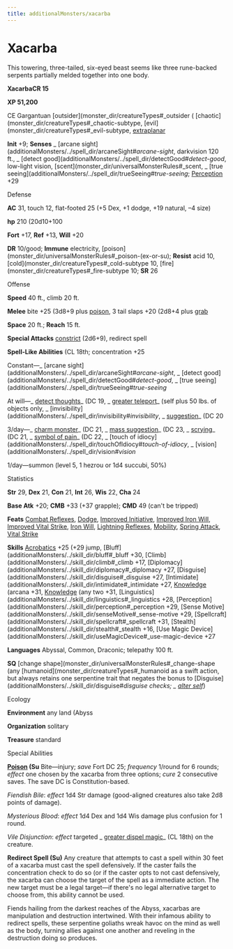 ```yaml
---
title: additionalMonsters/xacarba
---
```

# Xacarba

This towering, three-tailed, six-eyed beast seems like three rune-backed serpents partially melded together into one body.

**XacarbaCR 15**

**XP 51,200**

CE Gargantuan [outsider](monster_dir/creatureTypes#_outsider ( [chaotic](monster_dir/creatureTypes#_chaotic-subtype, [evil](monster_dir/creatureTypes#_evil-subtype, [extraplanar](monster_dir/creatureTypes#_extraplanar-subtype)

**Init** +9; **Senses** _ [arcane sight](additionalMonsters/../spell_dir/arcaneSight#_arcane-sight_, darkvision 120 ft., _ [detect good](additionalMonsters/../spell_dir/detectGood#_detect-good_, low-light vision, [scent](monster_dir/universalMonsterRules#_scent, _ [true seeing](additionalMonsters/../spell_dir/trueSeeing#_true-seeing_; [Perception](additionalMonsters/../skill_dir/perception#_perception) +29

Defense

**AC** 31, touch 12, flat-footed 25 (+5 Dex, +1 dodge, +19 natural, –4 size)

**hp** 210 (20d10+100

**Fort** +17, **Ref** +13, **Will** +20

**DR** 10/good; **Immune** electricity, [poison](monster_dir/universalMonsterRules#_poison-(ex-or-su); **Resist** acid 10, [cold](monster_dir/creatureTypes#_cold-subtype 10, [fire](monster_dir/creatureTypes#_fire-subtype 10; **SR** 26

Offense

**Speed** 40 ft., climb 20 ft.

**Melee** bite +25 (3d8+9 plus [poison](monster_dir/universalMonsterRules#_poison-(ex-or-su)), 3 tail slaps +20 (2d8+4 plus [grab](monster_dir/universalMonsterRules#_grab)

**Space** 20 ft.; **Reach** 15 ft.

**Special Attacks** [constrict](monster_dir/universalMonsterRules#_constrict) (2d6+9), redirect spell

**Spell-Like Abilities** (CL 18th; concentration +25

Constant—_ [arcane sight](additionalMonsters/../spell_dir/arcaneSight#_arcane-sight_, _ [detect good](additionalMonsters/../spell_dir/detectGood#_detect-good_, _ [true seeing](additionalMonsters/../spell_dir/trueSeeing#_true-seeing_

At will—_ [detect thoughts](additionalMonsters/../spell_dir/detectThoughts#_detect-thoughts)_ (DC 19, _ [greater teleport](additionalMonsters/../spell_dir/teleport#_teleport-greater)_ (self plus 50 lbs. of objects only, _ [invisibility](additionalMonsters/../spell_dir/invisibility#_invisibility_, _ [suggestion](additionalMonsters/../spell_dir/suggestion#_suggestion)_ (DC 20

3/day—_ [charm monster](additionalMonsters/../spell_dir/charmMonster#_charm-monster)_ (DC 21, _ [mass suggestion](additionalMonsters/../spell_dir/suggestion#_suggestion-mass)_ (DC 23, _ [scrying](additionalMonsters/../spell_dir/scrying#_scrying)_ (DC 21, _ [symbol of pain](additionalMonsters/../spell_dir/symbolOfPain#_symbol-of-pain)_ (DC 22, _ [touch of idiocy](additionalMonsters/../spell_dir/touchOfIdiocy#_touch-of-idiocy_, _ [vision](additionalMonsters/../spell_dir/vision#_vision_

1/day—summon (level 5, 1 hezrou or 1d4 succubi, 50%)

Statistics

**Str** 29, **Dex** 21, **Con** 21, **Int** 26, **Wis** 22, **Cha** 24

**Base Atk** +20; **CMB** +33 (+37 grapple); **CMD** 49 (can't be tripped)

**Feats** [Combat Reflexes](additionalMonsters/../feats#_combat-reflexes), [Dodge](additionalMonsters/../feats#_dodge), [Improved Initiative](additionalMonsters/../feats#_improved-initiative), [Improved Iron Will](additionalMonsters/../feats#_improved-iron-will), [Improved Vital Strike](additionalMonsters/../feats#_improved-vital-strike), [Iron Will](additionalMonsters/../feats#_iron-will), [Lightning Reflexes](additionalMonsters/../feats#_lightning-reflexes), [Mobility](additionalMonsters/../feats#_mobility), [Spring Attack](additionalMonsters/../feats#_spring-attack), [Vital Strike](additionalMonsters/../feats#_vital-strike)

**Skills** [Acrobatics](additionalMonsters/../skill_dir/acrobatics#_acrobatics) +25 (+29 jump, [Bluff](additionalMonsters/../skill_dir/bluff#_bluff +30, [Climb](additionalMonsters/../skill_dir/climb#_climb +17, [Diplomacy](additionalMonsters/../skill_dir/diplomacy#_diplomacy +27, [Disguise](additionalMonsters/../skill_dir/disguise#_disguise +27, [Intimidate](additionalMonsters/../skill_dir/intimidate#_intimidate +27, [Knowledge](additionalMonsters/../skill_dir/knowledge#_knowledge) (arcana +31, [Knowledge](additionalMonsters/../skill_dir/knowledge#_knowledge) (any two +31, [Linguistics](additionalMonsters/../skill_dir/linguistics#_linguistics +28, [Perception](additionalMonsters/../skill_dir/perception#_perception +29, [Sense Motive](additionalMonsters/../skill_dir/senseMotive#_sense-motive +29, [Spellcraft](additionalMonsters/../skill_dir/spellcraft#_spellcraft +31, [Stealth](additionalMonsters/../skill_dir/stealth#_stealth +16, [Use Magic Device](additionalMonsters/../skill_dir/useMagicDevice#_use-magic-device +27

**Languages** Abyssal, Common, Draconic; telepathy 100 ft.

**SQ** [change shape](monster_dir/universalMonsterRules#_change-shape (any [humanoid](monster_dir/creatureTypes#_humanoid as a swift action, but always retains one serpentine trait that negates the bonus to [Disguise](additionalMonsters/../skill_dir/disguise#_disguise checks; _ [alter self](additionalMonsters/../spell_dir/alterSelf#_alter-self)_)

Ecology

**Environment** any land (Abyss

**Organization** solitary

**Treasure** standard

Special Abilities

**[Poison](monster_dir/universalMonsterRules#_poison-(ex-or-su)) (Su** Bite—injury; _save_ Fort DC 25; _frequency_ 1/round for 6 rounds; _effect_ one chosen by the xacarba from three options; _cure_ 2 consecutive saves. The save DC is Constitution-based.

_Fiendish Bile_: _effect_ 1d4 Str damage (good-aligned creatures also take 2d8 points of damage).

_Mysterious Blood_: _effect_ 1d4 Dex and 1d4 Wis damage plus confusion for 1 round.

_Vile Disjunction_: _effect_ targeted _ [greater dispel magic](additionalMonsters/../spell_dir/dispelMagic#_dispel-magic-greater)_ (CL 18th) on the creature.

**Redirect Spell (Su)** Any creature that attempts to cast a spell within 30 feet of a xacarba must cast the spell defensively. If the caster fails the concentration check to do so (or if the caster opts to not cast defensively, the xacarba can choose the target of the spell as a immediate action. The new target must be a legal target—if there's no legal alternative target to choose from, this ability cannot be used.

Fiends hailing from the darkest reaches of the Abyss, xacarbas are manipulation and destruction intertwined. With their infamous ability to redirect spells, these serpentine goliaths wreak havoc on the mind as well as the body, turning allies against one another and reveling in the destruction doing so produces.

